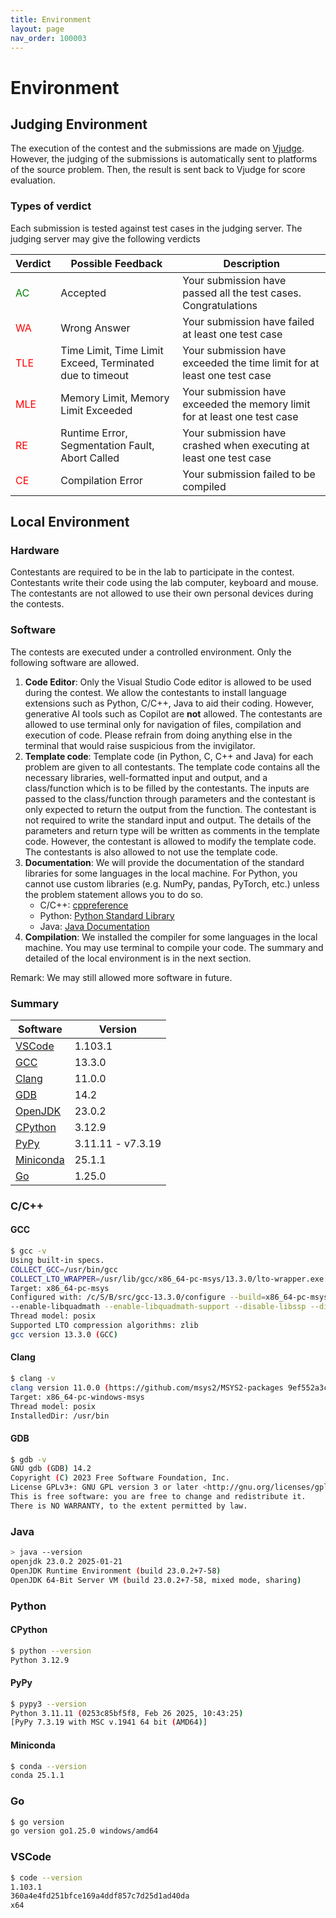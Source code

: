 ```yaml
---
title: Environment
layout: page
nav_order: 100003
---
```

# Environment

## Judging Environment

The execution of the contest and the submissions are made on [Vjudge](https://vjudge.net/). However, the judging of the submissions is automatically sent to platforms of the source problem. Then, the result is sent back to Vjudge for score evaluation.

### Types of verdict

Each submission is tested against test cases in the judging server. The judging server may give the following verdicts

| Verdict | Possible Feedback  | Description |
| ------- | -------------- | ----------- |
| <font color="green">AC</font> | Accepted | Your submission have passed all the test cases. Congratulations |
| <font color="red">WA</font> | Wrong Answer | Your submission have failed at least one test case|
| <font color="red">TLE</font> | Time Limit, Time Limit Exceed, Terminated due to timeout | Your submission have exceeded the time limit for at least one test case |
| <font color="red">MLE</font> | Memory Limit, Memory Limit Exceeded | Your submission have exceeded the memory limit for at least one test case |
| <font color="red">RE</font>  | Runtime Error, Segmentation Fault, Abort Called | Your submission have crashed when executing at least one test case |
| <font color="red">CE</font> | Compilation Error | Your submission failed to be compiled |

## Local Environment
### Hardware

Contestants are required to be in the lab to participate in the contest. Contestants write their code using the lab computer, keyboard and mouse. The contestants are not allowed to use their own personal devices during the contests.

### Software

The contests are executed under a controlled environment. Only the following software are allowed. 
1. **Code Editor**: Only the Visual Studio Code editor is allowed to be used during the contest. We allow the contestants to install language extensions such as Python, C/C++, Java to aid their coding. However, generative AI tools such as Copilot are **not** allowed. The contestants are allowed to use terminal only for navigation of files, compilation and execution of code. Please refrain from doing anything else in the terminal that would raise suspicious from the invigilator.
2. **Template code**: Template code (in Python, C, C++ and Java) for each problem are given to all contestants. The template code contains all the necessary libraries, well-formatted input and output, and a class/function which is to be filled by the contestants. The inputs are passed to the class/function through parameters and the contestant is only expected to return the output from the function. The contestant is not required to write the standard input and output. The details of the parameters and return type will be written as comments in the template code. However, the contestant is allowed to modify the template code. The contestants is also allowed to not use the template code. 
3. **Documentation**: We will provide the documentation of the standard libraries for some languages in the local machine. For Python, you cannot use custom libraries (e.g. NumPy, pandas, PyTorch, etc.) unless the problem statement allows you to do so.
    - C/C++: [cppreference](https://en.cppreference.com/)
    - Python: [Python Standard Library](https://docs.python.org/3/library/index.html)
    - Java: [Java Documentation](https://docs.oracle.com/en/java/javase/23/docs/api/)
4. **Compilation**: We installed the compiler for some languages in the local machine. You may use terminal to compile your code. The summary and detailed of the local environment is in the next section.

Remark: We may still allowed more software in future.
### Summary

| Software | Version |
| -------- | ------- |
| [VSCode](https://code.visualstudio.com/) | 1.103.1 |
| [GCC](https://gcc.gnu.org/) | 13.3.0 |
| [Clang](https://clang.llvm.org/) | 11.0.0 |
| [GDB](https://www.gnu.org/software/gdb/) | 14.2 |
| [OpenJDK](https://openjdk.java.net/) | 23.0.2 |
| [CPython](https://www.python.org/) | 3.12.9 |
| [PyPy](https://www.pypy.org/) | 3.11.11 - v7.3.19 |
| [Miniconda](https://www.anaconda.com/docs/getting-started/miniconda/main) | 25.1.1 |
| [Go](https://go.dev/) | 1.25.0 |

### C/C++

#### GCC

```sh
$ gcc -v
Using built-in specs.
COLLECT_GCC=/usr/bin/gcc
COLLECT_LTO_WRAPPER=/usr/lib/gcc/x86_64-pc-msys/13.3.0/lto-wrapper.exe
Target: x86_64-pc-msys
Configured with: /c/S/B/src/gcc-13.3.0/configure --build=x86_64-pc-msys --prefix=/usr --libexecdir=/usr/lib --enable-bootstrap --enable-static --enable-shared --enable-shared-libgcc --enable-version-specific-runtime-libs --with-arch=nocona --with-tune=generic --disable-multilib --enable-__cxa_atexit --with-dwarf2 --enable-languages=c,c++,lto --enable-graphite --enable-threads=posix --enable-libatomic --enable-libgomp --disable-libitm 
--enable-libquadmath --enable-libquadmath-support --disable-libssp --disable-win32-registry --disable-symvers --with-gnu-ld --with-gnu-as --disable-isl-version-check --enable-checking=release --without-libiconv-prefix --without-libintl-prefix --with-system-zlib --enable-linker-build-id --enable-libstdcxx-filesystem-ts
Thread model: posix
Supported LTO compression algorithms: zlib
gcc version 13.3.0 (GCC)
```

#### Clang

```sh
$ clang -v
clang version 11.0.0 (https://github.com/msys2/MSYS2-packages 9ef552a3c4cc9410d2b1fb6f22a0cdda3bc09a64)
Target: x86_64-pc-windows-msys
Thread model: posix
InstalledDir: /usr/bin
```

#### GDB

```sh
$ gdb -v
GNU gdb (GDB) 14.2
Copyright (C) 2023 Free Software Foundation, Inc.
License GPLv3+: GNU GPL version 3 or later <http://gnu.org/licenses/gpl.html>
This is free software: you are free to change and redistribute it.
There is NO WARRANTY, to the extent permitted by law.
```

### Java

```sh
> java --version
openjdk 23.0.2 2025-01-21
OpenJDK Runtime Environment (build 23.0.2+7-58)
OpenJDK 64-Bit Server VM (build 23.0.2+7-58, mixed mode, sharing)
```

### Python

#### CPython

```sh
$ python --version
Python 3.12.9
```

#### PyPy

```sh
$ pypy3 --version
Python 3.11.11 (0253c85bf5f8, Feb 26 2025, 10:43:25)
[PyPy 7.3.19 with MSC v.1941 64 bit (AMD64)]
```

#### Miniconda

```sh
$ conda --version
conda 25.1.1
```

### Go

```sh
$ go version
go version go1.25.0 windows/amd64
```

### VSCode

```sh
$ code --version
1.103.1
360a4e4fd251bfce169a4ddf857c7d25d1ad40da
x64
```
